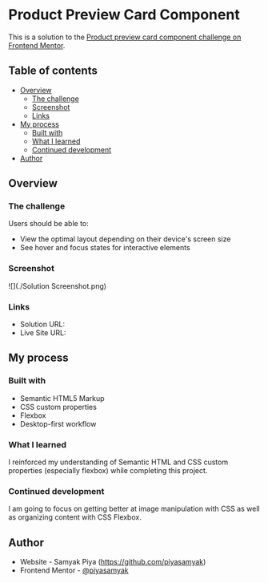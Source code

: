 # Product Preview Card Component

This is a solution to the [Product preview card component challenge on Frontend Mentor](https://www.frontendmentor.io/challenges/product-preview-card-component-GO7UmttRfa).

## Table of contents

- [Overview](#overview)
  - [The challenge](#the-challenge)
  - [Screenshot](#screenshot)
  - [Links](#links)
- [My process](#my-process)
  - [Built with](#built-with)
  - [What I learned](#what-i-learned)
  - [Continued development](#continued-development)
- [Author](#author)

## Overview

### The challenge

Users should be able to:

- View the optimal layout depending on their device's screen size
- See hover and focus states for interactive elements

### Screenshot

![](./Solution Screenshot.png)

### Links

- Solution URL:
- Live Site URL:

## My process

### Built with

- Semantic HTML5 Markup
- CSS custom properties
- Flexbox
- Desktop-first workflow

### What I learned

I reinforced my understanding of Semantic HTML and CSS custom properties (especially flexbox) while completing this project.

### Continued development

I am going to focus on getting better at image manipulation with CSS as well as organizing content with CSS Flexbox.

## Author

- Website - Samyak Piya (https://github.com/piyasamyak)
- Frontend Mentor - [@piyasamyak](https://www.frontendmentor.io/profile/piyasamyak)
